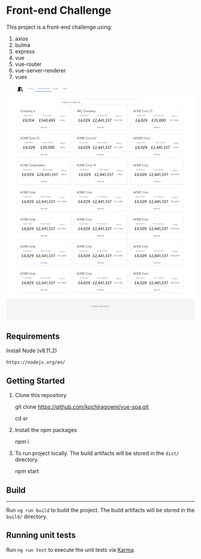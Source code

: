 # Front-end Challenge

This project is a front-end challenge using:  

1. axios
2. bulma
3. express
4. vue
5. vue-router
6. vue-server-renderer
7. vuex

![alt text](src/assets/frontend-challenge-approach-3.png "App screenshot")

## Requirements

Install Node (v8.11.2)

    https://nodejs.org/en/

## Getting Started

1. Clone this repository

    git clone https://github.com/kpchiragowni/vue-spa.git

    cd sr

2. Install the npm packages

    npm i

3. To run project locally. The build artifacts will be stored in the `dist/` directory.

   npm start

## Build

***

Run `ng run build` to build the project. The build artifacts will be stored in the `build/` directory.

## Running unit tests

Run `ng run test` to execute the unit tests via [Karma](https://karma-runner.github.io).
